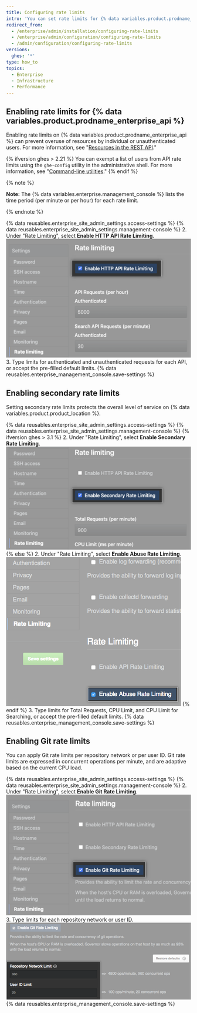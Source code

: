 ```yaml
---
title: Configuring rate limits
intro: 'You can set rate limits for {% data variables.product.prodname_ghe_server %} using the {% data variables.enterprise.management_console %}.'
redirect_from:
  - /enterprise/admin/installation/configuring-rate-limits
  - /enterprise/admin/configuration/configuring-rate-limits
  - /admin/configuration/configuring-rate-limits
versions:
  ghes: '*'
type: how_to
topics:
  - Enterprise
  - Infrastructure
  - Performance
---
```

## Enabling rate limits for {% data variables.product.prodname_enterprise_api %}

Enabling rate limits on {% data variables.product.prodname_enterprise_api %} can prevent overuse of resources by individual or unauthenticated users. For more information, see "[Resources in the REST API](/rest/overview/resources-in-the-rest-api#rate-limiting)."

{% ifversion ghes > 2.21 %}
You can exempt a list of users from API rate limits using the `ghe-config` utility in the administrative shell. For more information, see "[Command-line utilities](/enterprise/admin/configuration/command-line-utilities#ghe-config)."
{% endif %}

{% note %}

**Note:** The {% data variables.enterprise.management_console %} lists the time period (per minute or per hour) for each rate limit.

{% endnote %}

{% data reusables.enterprise_site_admin_settings.access-settings %}
{% data reusables.enterprise_site_admin_settings.management-console %}
2. Under "Rate Limiting", select **Enable HTTP API Rate Limiting**.
![Checkbox for enabling API rate limiting](/assets/images/enterprise/management-console/api-rate-limits-checkbox.png)
3. Type limits for authenticated and unauthenticated requests for each API, or accept the pre-filled default limits.
{% data reusables.enterprise_management_console.save-settings %}

## Enabling secondary rate limits

Setting secondary rate limits protects the overall level of service on {% data variables.product.product_location %}.

{% data reusables.enterprise_site_admin_settings.access-settings %}
{% data reusables.enterprise_site_admin_settings.management-console %}
{% ifversion ghes > 3.1 %}
2. Under "Rate Limiting", select **Enable Secondary Rate Limiting**.
   ![Checkbox for enabling secondary rate limiting](/assets/images/enterprise/management-console/secondary-rate-limits-checkbox.png)
{% else %}
2. Under "Rate Limiting", select **Enable Abuse Rate Limiting**.
    ![Checkbox for enabling abuse rate limiting](/assets/images/enterprise/management-console/abuse-rate-limits-checkbox.png)
{% endif %}
3. Type limits for Total Requests, CPU Limit, and CPU Limit for Searching, or accept the pre-filled default limits.
{% data reusables.enterprise_management_console.save-settings %}

## Enabling Git rate limits

You can apply Git rate limits per repository network or per user ID. Git rate limits are expressed in concurrent operations per minute, and are adaptive based on the current CPU load.

{% data reusables.enterprise_site_admin_settings.access-settings %}
{% data reusables.enterprise_site_admin_settings.management-console %}
2. Under "Rate Limiting", select **Enable Git Rate Limiting**.
![Checkbox for enabling Git rate limiting](/assets/images/enterprise/management-console/git-rate-limits-checkbox.png)
3. Type limits for each repository network or user ID.
  ![Fields for repository network and user ID limits](/assets/images/enterprise/management-console/example-git-rate-limits.png)
{% data reusables.enterprise_management_console.save-settings %}
